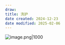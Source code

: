 ```yaml
---
draw:
title: 洗护
date created: 2024-12-23
date modified: 2025-02-06
---
```


![image.png|1000](https://imagehosting4picgo.oss-cn-beijing.aliyuncs.com/imagehosting/fix-dir%2Fpicgo%2Fpicgo-clipboard-images%2F2024%2F12%2F23%2F15-23-00-1fd9d000468b84ee38bcbca3a2741de4-202412231523482-6e69c8.png)
